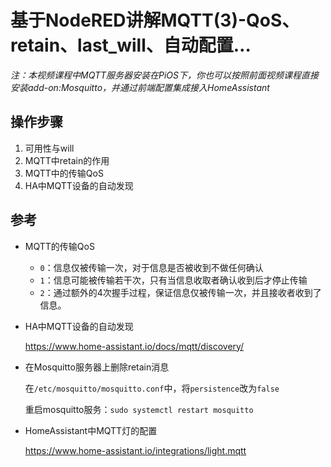 # 基于NodeRED讲解MQTT(3)-QoS、retain、last_will、自动配置…

*注：本视频课程中MQTT服务器安装在PiOS下，你也可以按照前面视频课程直接安装add-on:Mosquitto，并通过前端配置集成接入HomeAssistant*

## 操作步骤
1. 可用性与will
2. MQTT中retain的作用
3. MQTT中的传输QoS
4. HA中MQTT设备的自动发现

## 参考

- MQTT的传输QoS
    + `0`：信息仅被传输一次，对于信息是否被收到不做任何确认
    + `1`：信息可能被传输若干次，只有当信息收取者确认收到后才停止传输
    + `2`：通过额外的4次握手过程，保证信息仅被传输一次，并且接收者收到了信息。

- HA中MQTT设备的自动发现

    https://www.home-assistant.io/docs/mqtt/discovery/

- 在Mosquitto服务器上删除retain消息

    在`/etc/mosquitto/mosquitto.conf`中，将`persistence`改为`false`

    重启mosquitto服务：`sudo systemctl restart mosquitto`

- HomeAssistant中MQTT灯的配置

    https://www.home-assistant.io/integrations/light.mqtt

